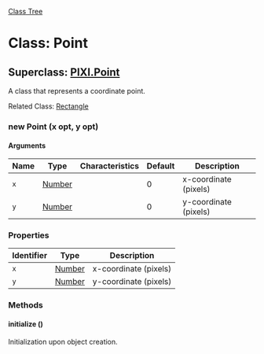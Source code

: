 [Class Tree](index.md)

# Class: Point

## Superclass: [PIXI.Point](http://pixijs.download/v5.3.12/docs/PIXI.Point.html)

A class that represents a coordinate point.

Related Class: [Rectangle](Rectangle.md)

### new Point (x opt, y opt)
#### Arguments

| Name  | Type                                                      | Characteristics | Default | Description             |
|-------|-----------------------------------------------------------|------------------|---------|-------------------------|
| `x`   | [Number](Number.md)                                      | <optional>       | 0       | x-coordinate (pixels)   |
| `y`   | [Number](Number.md)                                      | <optional>       | 0       | y-coordinate (pixels)   |

### Properties

| Identifier | Type                                                      | Description              |
|------------|-----------------------------------------------------------|--------------------------|
| `x`        | [Number](Number.md)                                      | x-coordinate (pixels)    |
| `y`        | [Number](Number.md)                                      | y-coordinate (pixels)    |


### Methods

#### initialize ()
Initialization upon object creation.
